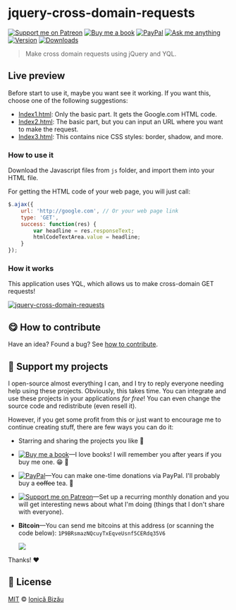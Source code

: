 <!-- Please do not edit this file. Edit the `blah` field in the `package.json` instead. If in doubt, open an issue. -->


# jquery-cross-domain-requests

 [![Support me on Patreon][badge_patreon]][patreon] [![Buy me a book][badge_amazon]][amazon] [![PayPal][badge_paypal_donate]][paypal-donations] [![Ask me anything](https://img.shields.io/badge/ask%20me-anything-1abc9c.svg)](https://github.com/IonicaBizau/ama) [![Version](https://img.shields.io/npm/v/jquery-cross-domain-requests.svg)](https://www.npmjs.com/package/jquery-cross-domain-requests) [![Downloads](https://img.shields.io/npm/dt/jquery-cross-domain-requests.svg)](https://www.npmjs.com/package/jquery-cross-domain-requests)

> Make cross domain requests using jQuery and YQL.

## Live preview


Before start to use it, maybe you want see it working. If you want this, choose one of the following suggestions:


 - [Index1.html](http://htmlpreview.github.com/?https://raw.github.com/IonicaBizau/jQuery-cross-domain-requests/master/index1.html): Only the basic part. It gets the Google.com HTML code.
 - [Index2.html](http://htmlpreview.github.com/?https://raw.github.com/IonicaBizau/jQuery-cross-domain-requests/master/index2.html): The basic part, but you can input an URL where you want to make the request.
 - [Index3.html](http://htmlpreview.github.com/?https://raw.github.com/IonicaBizau/jQuery-cross-domain-requests/master/index3.html): This contains nice CSS styles: border, shadow, and more.

### How to use it


Download the Javascript files from `js` folder, and import them into your HTML file.


For getting the HTML code of your web page, you will just call:

```js
$.ajax({
    url: 'http://google.com', // Or your web page link
    type: 'GET',
    success: function(res) {
        var headline = res.responseText;
        htmlCodeTextArea.value = headline;
    }
});
```

### How it works


This application uses YQL, which allows us to make cross-domain GET requests!


[![jquery-cross-domain-requests](http://i48.tinypic.com/3007hfn.png)](http://htmlpreview.github.com/?https://raw.github.com/IonicaBizau/jQuery-cross-domain-requests/master/index3.html)

## :yum: How to contribute
Have an idea? Found a bug? See [how to contribute][contributing].


## :sparkling_heart: Support my projects

I open-source almost everything I can, and I try to reply everyone needing help using these projects. Obviously,
this takes time. You can integrate and use these projects in your applications *for free*! You can even change the source code and redistribute (even resell it).

However, if you get some profit from this or just want to encourage me to continue creating stuff, there are few ways you can do it:

 - Starring and sharing the projects you like :rocket:
 - [![Buy me a book][badge_amazon]][amazon]—I love books! I will remember you after years if you buy me one. :grin: :book:
 - [![PayPal][badge_paypal]][paypal-donations]—You can make one-time donations via PayPal. I'll probably buy a ~~coffee~~ tea. :tea:
 - [![Support me on Patreon][badge_patreon]][patreon]—Set up a recurring monthly donation and you will get interesting news about what I'm doing (things that I don't share with everyone).
 - **Bitcoin**—You can send me bitcoins at this address (or scanning the code below): `1P9BRsmazNQcuyTxEqveUsnf5CERdq35V6`

    ![](https://i.imgur.com/z6OQI95.png)

Thanks! :heart:



## :scroll: License

[MIT][license] © [Ionică Bizău][website]

[badge_patreon]: http://ionicabizau.github.io/badges/patreon.svg
[badge_amazon]: http://ionicabizau.github.io/badges/amazon.svg
[badge_paypal]: http://ionicabizau.github.io/badges/paypal.svg
[badge_paypal_donate]: http://ionicabizau.github.io/badges/paypal_donate.svg
[patreon]: https://www.patreon.com/ionicabizau
[amazon]: http://amzn.eu/hRo9sIZ
[paypal-donations]: https://www.paypal.com/cgi-bin/webscr?cmd=_s-xclick&hosted_button_id=RVXDDLKKLQRJW
[donate-now]: http://i.imgur.com/6cMbHOC.png

[license]: http://showalicense.com/?fullname=Ionic%C4%83%20Biz%C4%83u%20%3Cbizauionica%40gmail.com%3E%20(https%3A%2F%2Fionicabizau.net)&year=2012#license-mit
[website]: https://ionicabizau.net
[contributing]: /CONTRIBUTING.md
[docs]: /DOCUMENTATION.md
